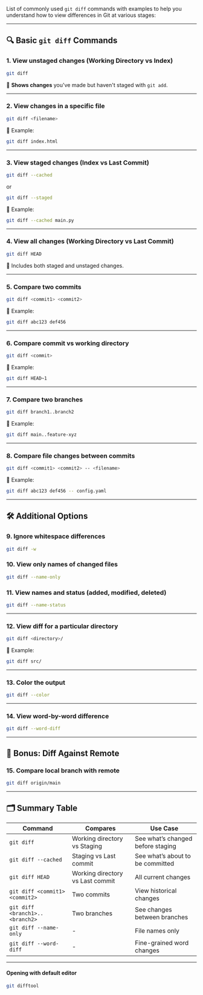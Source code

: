 List of commonly used `git diff` commands with examples to help you understand how to view differences in Git at various stages:

---

## 🔍 Basic `git diff` Commands

### 1. **View unstaged changes (Working Directory vs Index)**

```bash
git diff
```

📝 **Shows changes** you've made but haven't staged with `git add`.

---

### 2. **View changes in a specific file**

```bash
git diff <filename>
```

📝 Example:

```bash
git diff index.html
```

---

### 3. **View staged changes (Index vs Last Commit)**

```bash
git diff --cached
```

or

```bash
git diff --staged
```

📝 Example:

```bash
git diff --cached main.py
```

---

### 4. **View all changes (Working Directory vs Last Commit)**

```bash
git diff HEAD
```

📝 Includes both staged and unstaged changes.

---

### 5. **Compare two commits**

```bash
git diff <commit1> <commit2>
```

📝 Example:

```bash
git diff abc123 def456
```

---

### 6. **Compare commit vs working directory**

```bash
git diff <commit>
```

📝 Example:

```bash
git diff HEAD~1
```

---

### 7. **Compare two branches**

```bash
git diff branch1..branch2
```

📝 Example:

```bash
git diff main..feature-xyz
```

---

### 8. **Compare file changes between commits**

```bash
git diff <commit1> <commit2> -- <filename>
```

📝 Example:

```bash
git diff abc123 def456 -- config.yaml
```

---

## 🛠️ Additional Options

### 9. **Ignore whitespace differences**

```bash
git diff -w
```

### 10. **View only names of changed files**

```bash
git diff --name-only
```

### 11. **View names and status (added, modified, deleted)**

```bash
git diff --name-status
```

---

### 12. **View diff for a particular directory**

```bash
git diff <directory>/
```

📝 Example:

```bash
git diff src/
```

---

### 13. **Color the output**

```bash
git diff --color
```

---

### 14. **View word-by-word difference**

```bash
git diff --word-diff
```

---

## 🧪 Bonus: Diff Against Remote

### 15. **Compare local branch with remote**

```bash
git diff origin/main
```

---

## 🗂 Summary Table

|Command|Compares|Use Case|
|---|---|---|
|`git diff`|Working directory vs Staging|See what’s changed before staging|
|`git diff --cached`|Staging vs Last commit|See what’s about to be committed|
|`git diff HEAD`|Working directory vs Last commit|All current changes|
|`git diff <commit1> <commit2>`|Two commits|View historical changes|
|`git diff <branch1>..<branch2>`|Two branches|See changes between branches|
|`git diff --name-only`|-|File names only|
|`git diff --word-diff`|-|Fine-grained word changes|

---

#### Opening with default editor
```bash
git difftool
```
